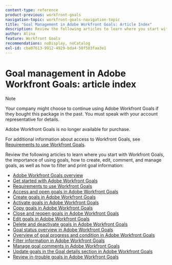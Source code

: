 ```yaml
---
content-type: reference
product-previous: workfront-goals
navigation-topic: workfront-goals-navigation-topic
title: "Goal Management in Adobe Workfront Goals: Article Index"
description: Review the following articles to learn where you start with Workfront Goals, the importance of using goals, how to create, edit, comment, and manage goals, as well as how to filter and print goal information. 
author: Alina
feature: Workfront Goals
recommendations: noDisplay, noCatalog
exl-id: cba07613-9912-4929-bda4-50f503faa3e1
---
```

# Goal management in Adobe Workfront Goals: article index

<!--Audited: 10/2025-->

>[!NOTE]
>
>Your company might choose to continue using Adobe Workfront Goals if they bought this package in the past. You must speak with your account representative for details. 
>
>Adobe Workfront Goals is no longer available for purchase.
>
>For additional information about access to Workfront Goals, see [Requirements to use Workfront Goals](/help/quicksilver/workfront-goals/goal-management/access-needed-for-wf-goals.md).

<!--Old:

>[!IMPORTANT]
>
>Your organization must have the following to use the functionality described in this article:
>
>* For the new plan and license structure*:
>
>   * An Ultimate plan 
>    
>* For the current plan and license structure: 
>
>   * A Pro or higher 
>   * An Adobe Workfront Goals license in addition to a Workfront license.
>
>*For information, see [Access requirements in Workfront documentation](/help/quicksilver/administration-and-setup/add-users/access-levels-and-object-permissions/access-level-requirements-in-documentation.md). 
>
>
>Contact your Workfront account manager to learn about a Workfront Goals license.
>
>For additional information about access to Workfront Goals, see [Requirements to use Workfront Goals](/help/quicksilver/workfront-goals/goal-management/access-needed-for-wf-goals.md).
-->

Review the following articles to learn where you start with Workfront Goals, the importance of using goals, how to create, edit, comment, and manage goals, as well as how to filter and print goal information:

* [Adobe Workfront Goals overview](../../workfront-goals/goal-management/wf-goals-overview.md) 
* [Get started with Adobe Workfront Goals](../../workfront-goals/goal-management/getting-started-with-wf-goals.md)
* [Requirements to use Workfront Goals](../../workfront-goals/goal-management/access-needed-for-wf-goals.md) 
* [Access and open goals in Adobe Workfront Goals](../../workfront-goals/goal-management/access-goals-in-wf-goals.md) 
* [Create goals in Adobe Workfront Goals](../../workfront-goals/goal-management/create-goals.md) 
* [Activate goals in Adobe Workfront Goals](../../workfront-goals/goal-management/activate-goals.md) 
* [Copy goals in Adobe Workfront Goals](../../workfront-goals/goal-management/copy-goals.md) 
* [Close and reopen goals in Adobe Workfront Goals](../../workfront-goals/goal-management/close-and-reopen-goals.md) 
* [Edit goals in Adobe Workfront Goals](../../workfront-goals/goal-management/edit-goals.md) 
* [Delete and deactivate goals in Adobe Workfront Goals](../../workfront-goals/goal-management/delete-and-deactivate-goals.md) 
* [Goal status overview in Adobe Workfront Goals](../../workfront-goals/goal-management/goal-status-overview.md) 
* [Overview of goal progress and condition in Adobe Workfront Goals](../../workfront-goals/goal-management/calculate-goal-progress.md) 
* [Filter information in Adobe Workfront Goals](../../workfront-goals/goal-management/filter-information-wf-goals.md) 
* [Manage goal comments in Adobe Workfront Goals](../../workfront-goals/goal-management/manage-goal-comments.md) 
* [Update goals in the Goal details section in Adobe Workfront Goals](../../workfront-goals/goal-management/update-goals-in-goal-details-panel.md) 
* [Review in-trouble goals in Adobe Workfront Goals](../../workfront-goals/goal-management/view-in-trouble-goals.md)

